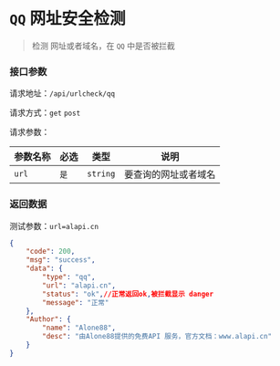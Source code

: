 # `QQ` 网址安全检测

> 检测 网址或者域名，在 `QQ` 中是否被拦截





### 接口参数

请求地址：`/api/urlcheck/qq`

请求方式：`get` `post`

请求参数：

| 参数名称 | 必选 | 类型     | 说明                 |
| -------- | ---- | -------- | -------------------- |
| `url`    | `是` | `string` | 要查询的网址或者域名 |

### 返回数据

测试参数：`url=alapi.cn`

```json
{
    "code": 200,
    "msg": "success",
    "data": {
        "type": "qq",
        "url": "alapi.cn",
        "status": "ok",//正常返回ok,被拦截显示 danger
        "message": "正常"
    },
    "Author": {
        "name": "Alone88",
        "desc": "由Alone88提供的免费API 服务，官方文档：www.alapi.cn"
    }
}
```

